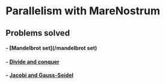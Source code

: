 
# Parallelism with MareNostrum

## Problems solved 

#### - [Mandelbrot set](/mandelbrot set) 
#### - [Divide and conquer](/divide%20and%20conquer%20-%20sorting)
#### - [Jacobi and Gauss-Seidel](/Jacobi%20and%20Gauss-Seidel) 
